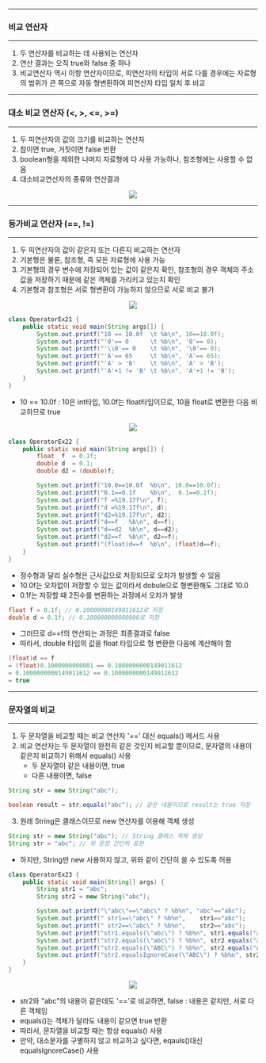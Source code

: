 -----
### 비교 연산자
-----
1. 두 연산자를 비교하는 데 사용되는 연산자
2. 연산 결과는 오직 true와 false 중 하나
3. 비교연산자 역시 이항 연산자이므로, 피연산자의 타입이 서로 다를 경우에는 자료형의 범위가 큰 쪽으로 자동 형변환하여 피연산자 타입 일치 후 비교

-----
### 대소 비교 연산자 (<, >, <=, >=)
-----
1. 두 피연산자의 값의 크기를 비교하는 연산자
2. 참이면 true, 거짓이면 false 반환
3. boolean형을 제외한 나머지 자료형에 다 사용 가능하나, 참조형에는 사용할 수 없음
4. 대소비교연산자의 종류와 연산결과
<div align="center">
<img src="https://github.com/sooyounghan/Java/assets/34672301/3099028b-8663-49bd-9679-39e857f6fc59">
</div>

-----
### 등가비교 연산자 (==, !=)
-----
1. 두 피연산자의 값이 같은지 또는 다른지 비교하는 연산자
2. 기본형은 물론, 참조형, 즉 모든 자료형에 사용 가능
3. 기본형의 경우 변수에 저장되어 있는 값이 같은지 확인, 참조형의 경우 객체의 주소값을 저장하기 때문에 같은 객체를 가리키고 있는지 확인
4. 기본형과 참조형은 서로 형변환이 가능하지 않으므로 서로 비교 불가
<div align="center">
<img src="https://github.com/sooyounghan/Java/assets/34672301/cd8420f3-077e-49d3-81cf-ffe3b61f239f">
</div>

```java
class OperatorEx21 {
	public static void main(String args[]) { 
		System.out.printf("10 == 10.0f  \t %b\n", 10==10.0f);
		System.out.printf("'0'== 0      \t %b\n", '0'== 0);
		System.out.printf("'\\0'== 0    \t %b\n", '\0'== 0);
		System.out.printf("'A'== 65     \t %b\n", 'A'== 65);
		System.out.printf("'A' > 'B'    \t %b\n", 'A' > 'B');
		System.out.printf("'A'+1 != 'B' \t %b\n", 'A'+1 != 'B');
	}
}
```
  - 10 == 10.0f : 10은 int타입, 10.0f는 float타입이므로, 10을 float로 변환한 다음 비교하므로 true
<div align="center">
<img src="https://github.com/sooyounghan/Java/assets/34672301/2eb4952f-682f-41df-b822-e44e6609e651">
</div>

```java
class OperatorEx22 {
	public static void main(String args[]) { 
		float  f  = 0.1f;
		double d  = 0.1;
		double d2 = (double)f;

		System.out.printf("10.0==10.0f  %b\n", 10.0==10.0f);
		System.out.printf("0.1==0.1f    %b\n",  0.1==0.1f);
		System.out.printf("f =%19.17f\n", f);
		System.out.printf("d =%19.17f\n", d);
		System.out.printf("d2=%19.17f\n", d2);
		System.out.printf("d==f   %b\n", d==f);
		System.out.printf("d==d2  %b\n", d==d2);
		System.out.printf("d2==f  %b\n", d2==f);
		System.out.printf("(float)d==f  %b\n", (float)d==f);
	}
}
```
  - 정수형과 달리 실수형은 근사값으로 저장되므로 오차가 발생할 수 있음
  - 10.0f는 오차없이 저장할 수 있는 값이라서 dobule으로 형변환해도 그대로 10.0
  - 0.1f는 저장할 때 2진수를 변환하는 과정에서 오차가 발생
```java
float f = 0.1f; // 0.10000000149011612로 저장
double d = 0.1f; // 0.100000000000000로 저장
````
  - 그러므로 d==f의 연산되는 과정은 최종결과로 false
  - 따라서, double 타입의 값을 float 타입으로 형 변환한 다음에 계산해야 함
```java
(float)d == f
= (float)0.1000000000001 == 0.1000000000149011612
= 0.1000000000149011612 == 0.1000000000149011612
= true
```

-----
### 문자열의 비교
-----
1. 두 문자열을 비교할 때는 비교 연산자 '==' 대신 equals() 메서드 사용
2. 비교 연산자는 두 문자열이 완전히 같은 것인지 비교할 뿐이므로, 문자열의 내용이 같은지 비교하기 위해서 equals() 사용
   - 두 문자열이 같은 내용이면, true
   - 다른 내용이면, false
```java
String str = new String("abc");

boolean result = str.equals("abc"); // 같은 내용이므로 result는 true 저장
```

3. 원래 String은 클래스이므로 new 연산자를 이용해 객체 생성
```java
String str = new String("abc"); // String 클래스 객체 생성
String str = "abc"; // 위 문장 간단히 표현
```
  - 하지만, String만 new 사용하지 않고, 위와 같이 간단히 쓸 수 있도록 허용

```java
class OperatorEx23 {
	public static void main(String[] args) {
		String str1 = "abc";
		String str2 = new String("abc");

		System.out.printf("\"abc\"==\"abc\" ? %b%n", "abc"=="abc");
		System.out.printf(" str1==\"abc\" ? %b%n",    str1=="abc");
		System.out.printf(" str2==\"abc\" ? %b%n",    str2=="abc");
		System.out.printf("str1.equals(\"abc\") ? %b%n", str1.equals("abc"));
		System.out.printf("str2.equals(\"abc\") ? %b%n", str2.equals("abc"));
		System.out.printf("str2.equals(\"ABC\") ? %b%n", str2.equals("ABC"));
		System.out.printf("str2.equalsIgnoreCase(\"ABC\") ? %b%n", str2.equalsIgnoreCase("ABC"));
	}
}
```
<div align="center">
<img src="https://github.com/sooyounghan/Java/assets/34672301/2ab0eef9-a949-4e6a-b461-f320b00d3c2e">
</div>

  - str2와 "abc"의 내용이 같은데도 '=='로 비교하면, false : 내용은 같지만, 서로 다른 객체임
  - equals()는 객체가 달라도 내용이 같으면 true 반환
  - 따라서, 문자열을 비교할 때는 항상 equals() 사용
  - 만약, 대소문자를 구별하지 않고 비교하고 싶다면, eqauls()대신 equalsIgnoreCase() 사용
